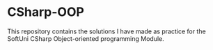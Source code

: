 # CSharp-OOP
This repository contains the solutions I have made as practice for the SoftUni CSharp Object-oriented programming Module.
